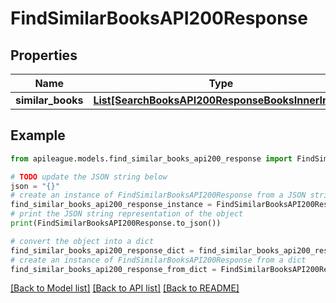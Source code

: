 # FindSimilarBooksAPI200Response


## Properties

Name | Type | Description | Notes
------------ | ------------- | ------------- | -------------
**similar_books** | [**List[SearchBooksAPI200ResponseBooksInnerInner]**](SearchBooksAPI200ResponseBooksInnerInner.md) |  | [optional] 

## Example

```python
from apileague.models.find_similar_books_api200_response import FindSimilarBooksAPI200Response

# TODO update the JSON string below
json = "{}"
# create an instance of FindSimilarBooksAPI200Response from a JSON string
find_similar_books_api200_response_instance = FindSimilarBooksAPI200Response.from_json(json)
# print the JSON string representation of the object
print(FindSimilarBooksAPI200Response.to_json())

# convert the object into a dict
find_similar_books_api200_response_dict = find_similar_books_api200_response_instance.to_dict()
# create an instance of FindSimilarBooksAPI200Response from a dict
find_similar_books_api200_response_from_dict = FindSimilarBooksAPI200Response.from_dict(find_similar_books_api200_response_dict)
```
[[Back to Model list]](../README.md#documentation-for-models) [[Back to API list]](../README.md#documentation-for-api-endpoints) [[Back to README]](../README.md)


